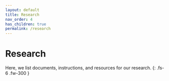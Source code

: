 ```yaml
---
layout: default
title: Research
nav_order: 4
has_children: true
permalink: /research
---
```


# Research

Here, we list documents, instructions, and resources for our research.
{: .fs-6 .fw-300 }
